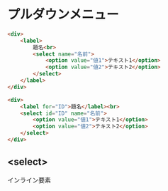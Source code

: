 # プルダウンメニュー
```html
<div>
	<label>
		題名<br>
		<select name="名前">
			<option value="値1">テキスト1</option>
			<option value="値2">テキスト2</option>
		</select>
	</label>
</div>
```

```html
<div>
	<label for="ID">題名</label><br>
	<select id="ID" name="名前">
		<option value="値1">テキスト1</option>
		<option value="値2">テキスト2</option>
	</select>
</div>
```

## \<select>
インライン要素
